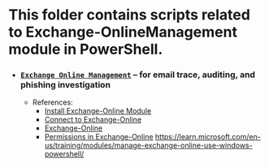 # This folder contains scripts related to Exchange-OnlineManagement module in PowerShell.
- ### [`Exchange Online Management`](./ExchangeOnlineManagement) – for email trace, auditing, and phishing investigation
    - References:
        - [Install Exchange-Online Module](https://www.powershellgallery.com/packages/ExchangeOnlineManagement/3.7.2)
        - [Connect to Exchange-Online](https://learn.microsoft.com/en-us/powershell/exchange/connect-to-exchange-online-powershell?view=exchange-ps)
        - [Exchange-Online](https://learn.microsoft.com/en-us/powershell/exchange/exchange-online-powershell-v2?view=exchange-ps)
        - [Permissions in Exchange-Online](https://learn.microsoft.com/en-us/exchange/permissions-exo/permissions-exo)
https://learn.microsoft.com/en-us/training/modules/manage-exchange-online-use-windows-powershell/
